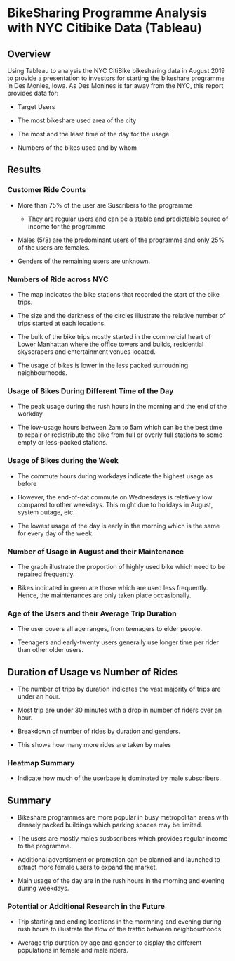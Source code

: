 # BikeSharing Programme Analysis with NYC Citibike Data (Tableau)

## Overview

Using Tableau to analysis the NYC CitiBike bikesharing data in August 2019 to provide a presentation to investors for starting the bikeshare programme in Des Monies, Iowa. As Des Monines is far away from the NYC, this report provides data for: 

- Target Users 

- The most bikeshare used area of the city

- The most and the least time of the day for the usage 

- Numbers of the bikes used and by whom 


## Results 

### Customer Ride Counts



- More than 75% of the user are Suscribers to the programme 

    - They are regular users and can be a stable and predictable source of income for the programme 

- Males (5/8) are the predominant users of the programme and only 25% of the users are females. 

- Genders of the remaining users are unknown. 

### Numbers of Ride across NYC 



- The map indicates the bike stations that recorded the start of the bike trips. 

- The size and the darkness of the circles illustrate the relative number of trips started at each locations. 

- The bulk of the bike trips mostly started in the commercial heart of Lower Manhattan where the office towers and builds, residential skyscrapers and entertainment venues located. 

- The usage of bikes is lower in the less packed surroudning neighbourhoods. 

### Usage of Bikes During Different Time of the Day 

- The peak usage during the rush hours in the morning and the end of the workday. 

- The low-usage hours between 2am to 5am which can be the best time to repair or redistribute the bike from full or overly full stations to some empty or less-packed stations. 

### Usage of Bikes during the Week 



- The commute hours during workdays indicate the highest usage as before 

- However, the end-of-dat commute on Wednesdays is relatively low compared to other weekdays. This might due to holidays in August, system outage, etc. 

- The lowest usage of the day is early in the morning which is the same for every day of the week. 

### Number of Usage in August and their Maintenance 



- The graph illustrate the proportion of highly used bike which need to be repaired frequently. 

- Bikes indicated in green are those which are used less frequently. Hence, the maintenances are only taken place occasionally. 

### Age of the Users and their Average Trip Duration 



- The user covers all age ranges, from teenagers to elder people. 

- Teenagers and early-twenty users generally use longer time per rider than other older users. 


## Duration of Usage vs Number of Rides 


- The number of trips by duration indicates the vast majority of trips are under an hour. 

- Most trip are under 30 minutes with a drop in number of riders over an hour. 



- Breakdown of number of rides by duration and genders. 

- This shows how many more rides are taken by males


### Heatmap Summary 



- Indicate how much of the userbase is dominated by male subscribers. 


## Summary 

- Bikeshare programmes are more popular in busy metropolitan areas with densely packed buildings which parking spaces may be limited. 

- The users are mostly males susbscribers which provides regular income to the programme. 

- Additional advertisment or promotion can be planned and launched to attract more female users to expand the market. 

- Main usage of the day are in the rush hours in the morning and evening during weekdays. 

### Potential or Additional Research in the Future

- Trip starting and ending locations in the mormning and evening during rush hours to illustrate the flow of the traffic between neighbourhoods. 

- Average trip duration by age and gender to display the different populations in female and male riders. 